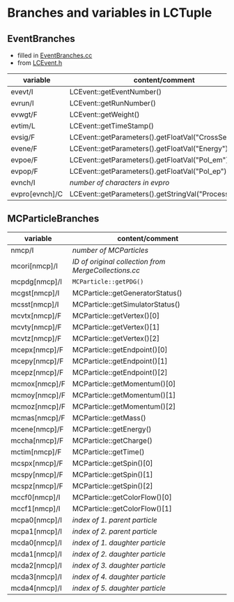 # Branches and variables in LCTuple


## EventBranches

- filled in [EventBranches.cc](https://github.com/iLCSoft/LCTuple/blob/master/src/EventBranches.cc#L37-L53)
- from [LCEvent.h](https://github.com/iLCSoft/LCIO/blob/master/src/cpp/include/pre-generated/EVENT/LCEvent.h)

| variable       | content/comment                                         |
|----------------|---------------------------------------------------------|
| evevt/I        | LCEvent::getEventNumber()							   |
| evrun/I        | LCEvent::getRunNumber()								   |
| evwgt/F        | LCEvent::getWeight()                                    |
| evtim/L        | LCEvent::getTimeStamp()								   |
| evsig/F        | LCEvent::getParameters().getFloatVal("CrossSection_fb") |
| evene/F        | LCEvent::getParameters().getFloatVal("Energy")          |
| evpoe/F        | LCEvent::getParameters().getFloatVal("Pol_em")          |
| evpop/F        | LCEvent::getParameters().getFloatVal("Pol_ep")          |
| evnch/I        | *number of characters in evpro*                         |
| evpro[evnch]/C | LCEvent::getParameters().getStringVal("Process")		   |


## MCParticleBranches


| variable      | content/comment                                         |
|---------------|---------------------------------------------------------|
| nmcp/I        | *number of MCParticles*                                 |
| mcori[nmcp]/I | *ID of original collection from MergeCollections.cc*    |
| mcpdg[nmcp]/I | `MCParticle::getPDG()`    |		
| mcgst[nmcp]/I | MCParticle::getGeneratorStatus()    |	
| mcsst[nmcp]/I | MCParticle::getSimulatorStatus()    |	
| mcvtx[nmcp]/F | MCParticle::getVertex()[0]    |		
| mcvty[nmcp]/F | MCParticle::getVertex()[1]    |		
| mcvtz[nmcp]/F | MCParticle::getVertex()[2]    |		
| mcepx[nmcp]/F | MCParticle::getEndpoint()[0]    |	
| mcepy[nmcp]/F | MCParticle::getEndpoint()[1]    |	
| mcepz[nmcp]/F | MCParticle::getEndpoint()[2]    |	
| mcmox[nmcp]/F | MCParticle::getMomentum()[0]    |	
| mcmoy[nmcp]/F | MCParticle::getMomentum()[1]    |	
| mcmoz[nmcp]/F | MCParticle::getMomentum()[2]    |	
| mcmas[nmcp]/F | MCParticle::getMass()    |		
| mcene[nmcp]/F | MCParticle::getEnergy()    |		
| mccha[nmcp]/F | MCParticle::getCharge()    |		
| mctim[nmcp]/F | MCParticle::getTime()    |		
| mcspx[nmcp]/F | MCParticle::getSpin()[0]    |		
| mcspy[nmcp]/F | MCParticle::getSpin()[1]    |		
| mcspz[nmcp]/F | MCParticle::getSpin()[2]    |		
| mccf0[nmcp]/I | MCParticle::getColorFlow()[0]    |	
| mccf1[nmcp]/I | MCParticle::getColorFlow()[1]    |
| mcpa0[nmcp]/I |  *index of 1. parent particle*  |
| mcpa1[nmcp]/I |  *index of 2. parent particle*  |
| mcda0[nmcp]/I |  *index of 1. daughter particle*  |
| mcda1[nmcp]/I |  *index of 2. daughter particle*  |
| mcda2[nmcp]/I |  *index of 3. daughter particle*  |
| mcda3[nmcp]/I |  *index of 4. daughter particle*  |
| mcda4[nmcp]/I |  *index of 5. daughter particle*  | 
